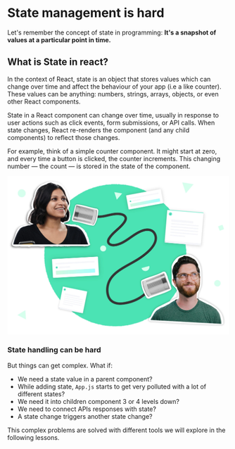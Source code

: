 # State management is hard

Let's remember the concept of state in programming: **It's a snapshot of values at a particular point in time.** 

## What is State in react?

In the context of React, state is an object that stores values which can change over time and affect the behaviour of your app (i.e a like counter). These values can be anything: numbers, strings, arrays, objects, or even other React components.

State in a React component can change over time, usually in response to user actions such as click events, form submissions, or API calls. When state changes, React re-renders the component (and any child components) to reflect those changes.

For example, think of a simple counter component. It might start at zero, and every time a button is clicked, the counter increments. This changing number — the count — is stored in the state of the component.

![Untitled](/front-end-course/asynchronous-javascript/intro-to-asyncronous-programing/untitled.png)

### State handling can be hard

But things can get complex. What if:

- We need a state value in a parent component?
- While adding state, `App.js` starts to get very polluted with a lot of different states?
- We need it into children component 3 or 4 levels down?
- We need to connect APIs responses with state?
- A state change triggers another state change?

This complex problems are solved with different tools we will explore in the following lessons.